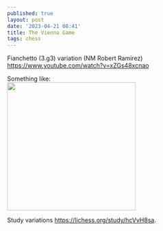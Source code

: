 ```yaml
---
published: true
layout: post
date: '2023-04-21 08:41'
title: The Vienna Game
tags: chess 
---
```

Fianchetto (3.g3) variation (NM Robert Ramirez)   
<https://www.youtube.com/watch?v=xZGs48xcnao>

Something like:  
<img src="https://lichess1.org/export/fen.gif?fen=r1bqk2r%2Fppp2ppp%2F2np1n2%2F2b1p3%2F4P3%2F2N3P1%2FPPPPNPBP%2FR1BQ1RK1+b+kq+-+3+4&color=white&lastMove=e1h1&variant=standard&theme=blue&piece=cburnett" style="width: 300px;">

Study variations <https://lichess.org/study/hcVvH8sa>.
